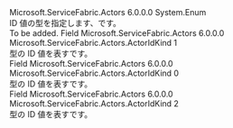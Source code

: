 <Type Name="ActorIdKind" FullName="Microsoft.ServiceFabric.Actors.ActorIdKind">
  <TypeSignature Language="C#" Value="public enum ActorIdKind" />
  <TypeSignature Language="ILAsm" Value=".class public auto ansi sealed ActorIdKind extends System.Enum" />
  <TypeSignature Language="DocId" Value="T:Microsoft.ServiceFabric.Actors.ActorIdKind" />
  <TypeSignature Language="VB.NET" Value="Public Enum ActorIdKind" />
  <TypeSignature Language="F#" Value="type ActorIdKind = " />
  <AssemblyInfo>
    <AssemblyName>Microsoft.ServiceFabric.Actors</AssemblyName>
    <AssemblyVersion>6.0.0.0</AssemblyVersion>
  </AssemblyInfo>
  <Base>
    <BaseTypeName>System.Enum</BaseTypeName>
  </Base>
  <Docs>
    <summary>
            ID 値の型を指定します、<see cref="T:Microsoft.ServiceFabric.Actors.ActorId" />です。
            </summary>
    <remarks>To be added.</remarks>
  </Docs>
  <Members>
    <Member MemberName="Guid">
      <MemberSignature Language="C#" Value="Guid" />
      <MemberSignature Language="ILAsm" Value=".field public static literal valuetype Microsoft.ServiceFabric.Actors.ActorIdKind Guid = int32(1)" />
      <MemberSignature Language="DocId" Value="F:Microsoft.ServiceFabric.Actors.ActorIdKind.Guid" />
      <MemberSignature Language="VB.NET" Value="Guid" />
      <MemberSignature Language="F#" Value="Guid = 1" Usage="Microsoft.ServiceFabric.Actors.ActorIdKind.Guid" />
      <MemberType>Field</MemberType>
      <AssemblyInfo>
        <AssemblyName>Microsoft.ServiceFabric.Actors</AssemblyName>
        <AssemblyVersion>6.0.0.0</AssemblyVersion>
      </AssemblyInfo>
      <ReturnValue>
        <ReturnType>Microsoft.ServiceFabric.Actors.ActorIdKind</ReturnType>
      </ReturnValue>
      <MemberValue>1</MemberValue>
      <Docs>
        <summary>
            型の ID 値を表す<see cref="T:System.Guid" />です。
            </summary>
      </Docs>
    </Member>
    <Member MemberName="Long">
      <MemberSignature Language="C#" Value="Long" />
      <MemberSignature Language="ILAsm" Value=".field public static literal valuetype Microsoft.ServiceFabric.Actors.ActorIdKind Long = int32(0)" />
      <MemberSignature Language="DocId" Value="F:Microsoft.ServiceFabric.Actors.ActorIdKind.Long" />
      <MemberSignature Language="VB.NET" Value="Long" />
      <MemberSignature Language="F#" Value="Long = 0" Usage="Microsoft.ServiceFabric.Actors.ActorIdKind.Long" />
      <MemberType>Field</MemberType>
      <AssemblyInfo>
        <AssemblyName>Microsoft.ServiceFabric.Actors</AssemblyName>
        <AssemblyVersion>6.0.0.0</AssemblyVersion>
      </AssemblyInfo>
      <ReturnValue>
        <ReturnType>Microsoft.ServiceFabric.Actors.ActorIdKind</ReturnType>
      </ReturnValue>
      <MemberValue>0</MemberValue>
      <Docs>
        <summary>
            型の ID 値を表す<see cref="T:System.Int64" />です。
            </summary>
      </Docs>
    </Member>
    <Member MemberName="String">
      <MemberSignature Language="C#" Value="String" />
      <MemberSignature Language="ILAsm" Value=".field public static literal valuetype Microsoft.ServiceFabric.Actors.ActorIdKind String = int32(2)" />
      <MemberSignature Language="DocId" Value="F:Microsoft.ServiceFabric.Actors.ActorIdKind.String" />
      <MemberSignature Language="VB.NET" Value="String" />
      <MemberSignature Language="F#" Value="String = 2" Usage="Microsoft.ServiceFabric.Actors.ActorIdKind.String" />
      <MemberType>Field</MemberType>
      <AssemblyInfo>
        <AssemblyName>Microsoft.ServiceFabric.Actors</AssemblyName>
        <AssemblyVersion>6.0.0.0</AssemblyVersion>
      </AssemblyInfo>
      <ReturnValue>
        <ReturnType>Microsoft.ServiceFabric.Actors.ActorIdKind</ReturnType>
      </ReturnValue>
      <MemberValue>2</MemberValue>
      <Docs>
        <summary>
            型の ID 値を表す<see cref="T:System.String" />です。
            </summary>
      </Docs>
    </Member>
  </Members>
</Type>